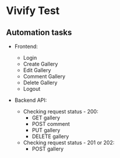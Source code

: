 # Vivify Test

## Automation tasks
- Frontend:
    - Login
    - Create Gallery
    - Edit Gallery
    - Comment Gallery
    - Delete Gallery
    - Logout

- Backend API:
    - Checking request status - 200:
        - GET gallery
        - POST comment 
        - PUT gallery
        - DELETE gallery
    - Checking request status - 201 or 202:
        - POST gallery

    
